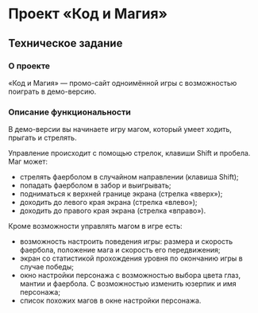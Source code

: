 # Проект «Код и Магия»

## Техническое задание

### О проекте

«Код и Магия» — промо-сайт одноимённой игры с возможностью поиграть в демо-версию.

### Описание функциональности

В демо-версии вы начинаете игру магом, который умеет ходить, прыгать и стрелять.

Управление происходит с помощью стрелок, клавиши Shift и пробела. Маг может:
* стрелять фаерболом в случайном направлении (клавиша Shift);
* попадать фаерболом в забор и выигрывать;
* подниматься к верхней границе экрана (стрелка «вверх»);
* доходить до левого края экрана (стрелка «влево»);
* доходить до правого края экрана (стрелка «вправо»).

Кроме возможности управлять магом в игре есть:
* возможность настроить поведения игры: размера и скорость фаербола, положение мага и скорость его передвижения;
* экран со статистикой прохождения уровня по окончанию игры в случае победы;
* окно настройки персонажа с возможностью выбора цвета глаз, мантии и фаербола. С возможностью изменить юзерпик и имя персонажа;
* список похожих магов в окне настройки персонажа.
